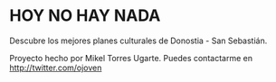 HOY NO HAY NADA
========================

Descubre los mejores planes culturales de Donostia - San Sebastián.

Proyecto hecho por Mikel Torres Ugarte. Puedes contactarme en http://twitter.com/ojoven